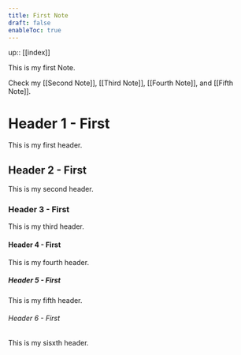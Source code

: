```yaml
---
title: First Note
draft: false
enableToc: true
---
```

up:: [[index]]

This is my first Note.

Check my [[Second Note]], [[Third Note]], [[Fourth Note]], and [[Fifth Note]].

# Header 1 - First

This is my first header.

## Header 2 - First

This is my second header.

### Header 3 - First

This is my third header.

#### Header 4 - First

This is my fourth header.

##### Header 5 - First

This is my fifth header.

###### Header 6 - First

This is my sisxth header.